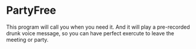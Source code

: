 # PartyFree
This program will call you when you need it. And it will play a pre-recorded drunk voice message, so you can have perfect exercute to leave the meeting or party.
